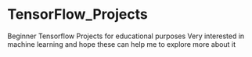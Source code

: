 # TensorFlow_Projects
Beginner Tensorflow Projects for educational purposes
Very interested in machine learning and hope these can help me to explore more about it
